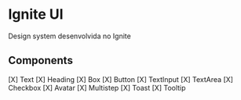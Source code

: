 # Ignite UI

Design system desenvolvida no Ignite

## Components

[X] Text
[X] Heading
[X] Box
[X] Button
[X] TextInput
[X] TextArea
[X] Checkbox
[X] Avatar
[X] Multistep
[X] Toast
[X] Tooltip
